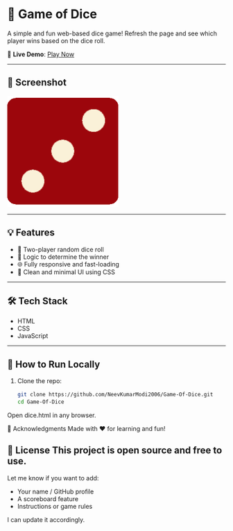 # 🎲 Game of Dice

A simple and fun web-based dice game! Refresh the page and see which player wins based on the dice roll.

🔗 **Live Demo**: [Play Now](https://neevkumarmodi2006.github.io/Game-Of-Dice/)

---

## 📸 Screenshot

![Game of Dice Preview](./images/dice3.png)

---

## 💡 Features

- 🎲 Two-player random dice roll
- 🧠 Logic to determine the winner
- 🌐 Fully responsive and fast-loading
- 🎨 Clean and minimal UI using CSS

---

## 🛠️ Tech Stack

- HTML
- CSS
- JavaScript

---

## 🚀 How to Run Locally

1. Clone the repo:
   ```bash
   git clone https://github.com/NeevKumarModi2006/Game-Of-Dice.git
   cd Game-Of-Dice
Open dice.html in any browser.

🙌 Acknowledgments
Made with ❤️ for learning and fun!

📄 License
This project is open source and free to use.
---

Let me know if you want to add:
- Your name / GitHub profile
- A scoreboard feature
- Instructions or game rules

I can update it accordingly.
